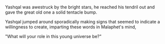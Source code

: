 Yashqal was awestruck by the bright stars, he reached his tendril out and gave the great old one a solid tentacle bump. 

Yashqal jumped around sporadically making signs that seemed to indicate a willingness to create, imparting these words in Malaphet's mind,

"What will your role in this young universe be?"